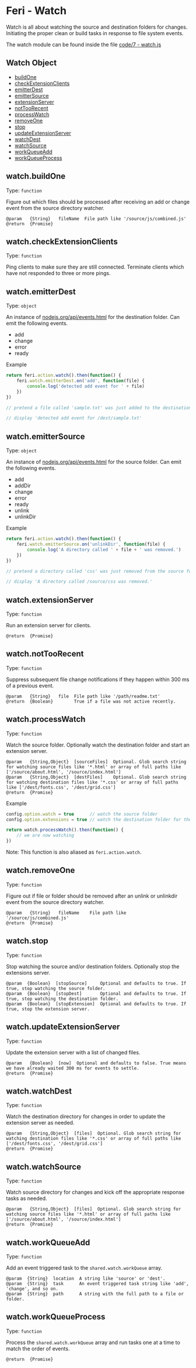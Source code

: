# Feri - Watch

Watch is all about watching the source and destination folders for changes. Initiating the proper clean or build tasks in response to file system events.

The watch module can be found inside the file [code/7 - watch.js](../../../code/7%20-%20watch.js)

## Watch Object

* [buildOne](#watchbuildone)
* [checkExtensionClients](#watchcheckextensionclients)
* [emitterDest](#watchemitterdest)
* [emitterSource](#watchemittersource)
* [extensionServer](#watchextensionServer)
* [notTooRecent](#watchnottoorecent)
* [processWatch](#watchprocesswatch)
* [removeOne](#watchremoveone)
* [stop](#watchstop)
* [updateExtensionServer](#watchupdateextensionserver)
* [watchDest](#watchwatchdest)
* [watchSource](#watchwatchsource)
* [workQueueAdd](#watchworkqueueadd)
* [workQueueProcess](#watchworkqueueprocess)

## watch.buildOne

Type: `function`

Figure out which files should be processed after receiving an add or change event from the source directory watcher.

```
@param   {String}   fileName  File path like '/source/js/combined.js'
@return  {Promise}
```

## watch.checkExtensionClients

Type: `function`

Ping clients to make sure they are still connected. Terminate clients which have not responded to three or more pings.

## watch.emitterDest

Type: `object`

An instance of [nodejs.org/api/events.html](https://nodejs.org/api/events.html) for the destination folder. Can emit the following events.

* add
* change
* error
* ready

Example

```js
return feri.action.watch().then(function() {
    feri.watch.emitterDest.on('add', function(file) {
        console.log('detected add event for ' + file)
    })
})

// pretend a file called 'sample.txt' was just added to the destination folder

// display 'detected add event for /dest/sample.txt'
```

## watch.emitterSource

Type: `object`

An instance of [nodejs.org/api/events.html](https://nodejs.org/api/events.html) for the source folder. Can emit the following events.

* add
* addDir
* change
* error
* ready
* unlink
* unlinkDir

Example

```js
return feri.action.watch().then(function() {
    feri.watch.emitterSource.on('unlinkDir', function(file) {
        console.log('A directory called ' + file + ' was removed.')
    })
})

// pretend a directory called 'css' was just removed from the source folder

// display 'A directory called /source/css was removed.'
```

## watch.extensionServer

Type: `function`

Run an extension server for clients.

```
@return  {Promise}
```

## watch.notTooRecent

Type: `function`

Suppress subsequent file change notifications if they happen within 300 ms of a previous event.

```
@param   {String}   file  File path like '/path/readme.txt'
@return  {Boolean}        True if a file was not active recently.
```

## watch.processWatch

Type: `function`

Watch the source folder. Optionally watch the destination folder and start an extension server.

```
@param   {String,Object}  [sourceFiles]  Optional. Glob search string for watching source files like '*.html' or array of full paths like ['/source/about.html', '/source/index.html']
@param   {String,Object}  [destFiles]    Optional. Glob search string for watching destination files like '*.css' or array of full paths like ['/dest/fonts.css', '/dest/grid.css']
@return  {Promise}
```

Example

```js
config.option.watch = true      // watch the source folder
config.option.extensions = true // watch the destination folder for the extension server

return watch.processWatch().then(function() {
    // we are now watching
})
```

Note: This function is also aliased as `feri.action.watch`.

## watch.removeOne

Type: `function`

Figure out if file or folder should be removed after an unlink or unlinkdir event from the source directory watcher.

```
@param   {String}   fileName    File path like '/source/js/combined.js'
@return  {Promise}
```

## watch.stop

Type: `function`

Stop watching the source and/or destination folders. Optionally stop the extensions server.

```
@param  {Boolean}  [stopSource]     Optional and defaults to true. If true, stop watching the source folder.
@param  {Boolean}  [stopDest]       Optional and defaults to true. If true, stop watching the destination folder.
@param  {Boolean}  [stopExtension]  Optional and defaults to true. If true, stop the extension server.
```

## watch.updateExtensionServer

Type: `function`

Update the extension server with a list of changed files.

```
@param   {Boolean}  [now]  Optional and defaults to false. True means we have already waited 300 ms for events to settle.
@return  {Promise}
```

## watch.watchDest

Type: `function`

Watch the destination directory for changes in order to update the extension server as needed.

```
@param   {String,Object}  [files]  Optional. Glob search string for watching destination files like '*.css' or array of full paths like ['/dest/fonts.css', '/dest/grid.css']
@return  {Promise}
```

## watch.watchSource

Type: `function`

Watch source directory for changes and kick off the appropriate response tasks as needed.

```
@param   {String,Object}  [files]  Optional. Glob search string for watching source files like '*.html' or array of full paths like ['/source/about.html', '/source/index.html']
@return  {Promise}
```

## watch.workQueueAdd

Type: `function`

Add an event triggered task to the `shared.watch.workQueue` array.

```
@param  {String}  location  A string like 'source' or 'dest'.
@param  {String}  task      An event triggered task string like 'add', 'change', and so on.
@param  {String}  path      A string with the full path to a file or folder.
```

## watch.workQueueProcess

Type: `function`

Process the `shared.watch.workQueue` array and run tasks one at a time to match the order of events.

```
@return  {Promise}
```